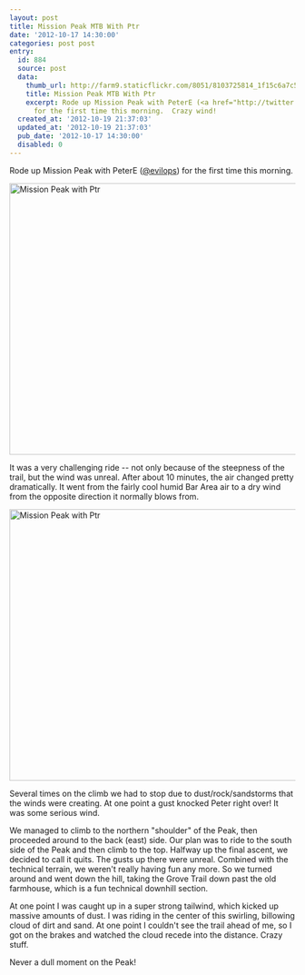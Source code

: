 ```yaml
---
layout: post
title: Mission Peak MTB With Ptr
date: '2012-10-17 14:30:00'
categories: post post
entry:
  id: 884
  source: post
  data:
    thumb_url: http://farm9.staticflickr.com/8051/8103725814_1f15c6a7c5_q.jpg
    title: Mission Peak MTB With Ptr
    excerpt: Rode up Mission Peak with PeterE (<a href="http://twitter.com/evilops">@evilops</a>)
      for the first time this morning.  Crazy wind!
  created_at: '2012-10-19 21:37:03'
  updated_at: '2012-10-19 21:37:03'
  pub_date: '2012-10-17 14:30:00'
  disabled: 0
---
```

Rode up Mission Peak with PeterE (<a href="http://twitter.com/evilops">@evilops</a>) for the first time this morning.  

<a href="http://www.flickr.com/photos/thenobot/8103725814/" title="Mission Peak with Ptr by thenobot, on Flickr"><img src="http://farm9.staticflickr.com/8051/8103725814_1f15c6a7c5_z.jpg" width="640" height="478" alt="Mission Peak with Ptr"></a>

It was a very challenging ride -- not only because of the steepness of the trail, but the wind was unreal.  After about 10 minutes, the air changed pretty dramatically.  It went from the fairly cool humid Bar Area air to a dry wind from the opposite direction it normally blows from.

<a href="http://www.flickr.com/photos/thenobot/8103710411/" title="Mission Peak with Ptr by thenobot, on Flickr"><img src="http://farm9.staticflickr.com/8469/8103710411_a7444d5ea9_z.jpg" width="640" height="478" alt="Mission Peak with Ptr"></a>

Several times on the climb we had to stop due to dust/rock/sandstorms that the winds were creating.  At one point a gust knocked Peter right over!  It was some serious wind.

We managed to climb to the northern "shoulder" of the Peak, then proceeded around to the back (east) side.  Our plan was to ride to the south side of the Peak and then climb to the top.  Halfway up the final ascent, we decided to call it quits.  The gusts up there were unreal.  Combined with the technical terrain, we weren't really having fun any more.  So we turned around and went down the hill, taking the Grove Trail down past the old farmhouse, which is a fun technical downhill section.

At one point I was caught up in a super strong tailwind, which kicked up massive amounts of dust.  I was riding in the center of this swirling, billowing cloud of dirt and sand.  At one point I couldn't see the trail ahead of me, so I got on the brakes and watched the cloud recede into the distance.  Crazy stuff.

Never a dull moment on the Peak!
